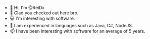 - 👋 Hi, I'm @ReiDx
- 👀 Glad you checked out here bro.
- 💻 I'm interesting with software. 
- 💞️ I am experienced in languages such as Java, C#, NodeJS.
- 📫 I have been interesting with software for an average of 5 years.
